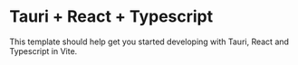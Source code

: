 # Tauri + React + Typescript

This template should help get you started developing with Tauri, React and Typescript in Vite.
